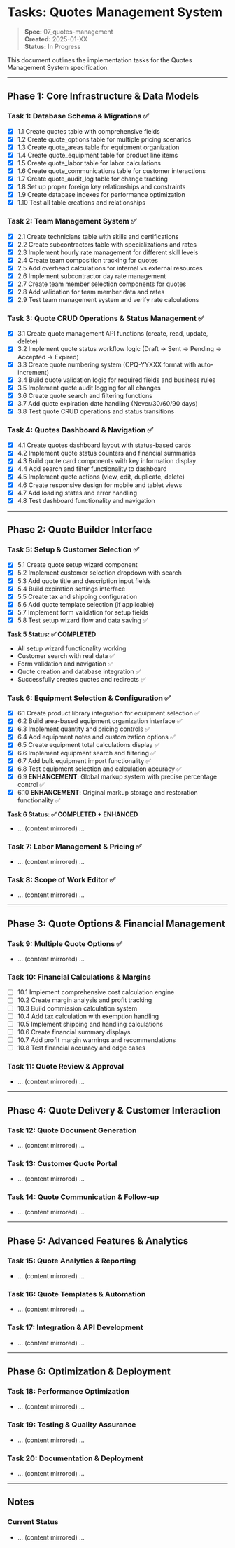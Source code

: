 # Tasks: Quotes Management System

> **Spec:** 07_quotes-management  
> **Created:** 2025-01-XX  
> **Status:** In Progress  

This document outlines the implementation tasks for the Quotes Management System specification.

---

## Phase 1: Core Infrastructure & Data Models

### Task 1: Database Schema & Migrations ✅
- [x] 1.1 Create quotes table with comprehensive fields
- [x] 1.2 Create quote_options table for multiple pricing scenarios
- [x] 1.3 Create quote_areas table for equipment organization
- [x] 1.4 Create quote_equipment table for product line items
- [x] 1.5 Create quote_labor table for labor calculations
- [x] 1.6 Create quote_communications table for customer interactions
- [x] 1.7 Create quote_audit_log table for change tracking
- [x] 1.8 Set up proper foreign key relationships and constraints
- [x] 1.9 Create database indexes for performance optimization
- [x] 1.10 Test all table creations and relationships

### Task 2: Team Management System ✅
- [x] 2.1 Create technicians table with skills and certifications
- [x] 2.2 Create subcontractors table with specializations and rates
- [x] 2.3 Implement hourly rate management for different skill levels
- [x] 2.4 Create team composition tracking for quotes
- [x] 2.5 Add overhead calculations for internal vs external resources
- [x] 2.6 Implement subcontractor day rate management
- [x] 2.7 Create team member selection components for quotes
- [x] 2.8 Add validation for team member data and rates
- [x] 2.9 Test team management system and verify rate calculations

### Task 3: Quote CRUD Operations & Status Management ✅
- [x] 3.1 Create quote management API functions (create, read, update, delete)
- [x] 3.2 Implement quote status workflow logic (Draft → Sent → Pending → Accepted → Expired)
- [x] 3.3 Create quote numbering system (CPQ-YYXXX format with auto-increment)
- [x] 3.4 Build quote validation logic for required fields and business rules
- [x] 3.5 Implement quote audit logging for all changes
- [x] 3.6 Create quote search and filtering functions
- [x] 3.7 Add quote expiration date handling (Never/30/60/90 days)
- [x] 3.8 Test quote CRUD operations and status transitions

### Task 4: Quotes Dashboard & Navigation ✅
- [x] 4.1 Create quotes dashboard layout with status-based cards
- [x] 4.2 Implement quote status counters and financial summaries
- [x] 4.3 Build quote card components with key information display
- [x] 4.4 Add search and filter functionality to dashboard
- [x] 4.5 Implement quote actions (view, edit, duplicate, delete)
- [x] 4.6 Create responsive design for mobile and tablet views
- [x] 4.7 Add loading states and error handling
- [x] 4.8 Test dashboard functionality and navigation

---

## Phase 2: Quote Builder Interface

### Task 5: Setup & Customer Selection ✅
- [x] 5.1 Create quote setup wizard component
- [x] 5.2 Implement customer selection dropdown with search
- [x] 5.3 Add quote title and description input fields
- [x] 5.4 Build expiration settings interface
- [x] 5.5 Create tax and shipping configuration
- [x] 5.6 Add quote template selection (if applicable)
- [x] 5.7 Implement form validation for setup fields
- [x] 5.8 Test setup wizard flow and data saving ✅

**Task 5 Status: ✅ COMPLETED**
- All setup wizard functionality working
- Customer search with real data ✅
- Form validation and navigation ✅  
- Quote creation and database integration ✅
- Successfully creates quotes and redirects ✅

### Task 6: Equipment Selection & Configuration ✅
- [x] 6.1 Create product library integration for equipment selection ✅
- [x] 6.2 Build area-based equipment organization interface ✅
- [x] 6.3 Implement quantity and pricing controls ✅
- [x] 6.4 Add equipment notes and customization options ✅
- [x] 6.5 Create equipment total calculations display ✅
- [x] 6.6 Implement equipment search and filtering ✅
- [x] 6.7 Add bulk equipment import functionality ✅
- [x] 6.8 Test equipment selection and calculation accuracy ✅
- [x] 6.9 **ENHANCEMENT**: Global markup system with precise percentage control ✅
- [x] 6.10 **ENHANCEMENT**: Original markup storage and restoration functionality ✅

**Task 6 Status: ✅ COMPLETED + ENHANCED**
- ... (content mirrored) ...

### Task 7: Labor Management & Pricing ✅
- ... (content mirrored) ...

### Task 8: Scope of Work Editor ✅
- ... (content mirrored) ...

---

## Phase 3: Quote Options & Financial Management

### Task 9: Multiple Quote Options ✅
- ... (content mirrored) ...

### Task 10: Financial Calculations & Margins
- [ ] 10.1 Implement comprehensive cost calculation engine
- [ ] 10.2 Create margin analysis and profit tracking
- [ ] 10.3 Build commission calculation system
- [ ] 10.4 Add tax calculation with exemption handling
- [ ] 10.5 Implement shipping and handling calculations
- [ ] 10.6 Create financial summary displays
- [ ] 10.7 Add profit margin warnings and recommendations
- [ ] 10.8 Test financial accuracy and edge cases

### Task 11: Quote Review & Approval
- ... (content mirrored) ...

---

## Phase 4: Quote Delivery & Customer Interaction

### Task 12: Quote Document Generation
- ... (content mirrored) ...

### Task 13: Customer Quote Portal
- ... (content mirrored) ...

### Task 14: Quote Communication & Follow-up
- ... (content mirrored) ...

---

## Phase 5: Advanced Features & Analytics

### Task 15: Quote Analytics & Reporting
- ... (content mirrored) ...

### Task 16: Quote Templates & Automation
- ... (content mirrored) ...

### Task 17: Integration & API Development
- ... (content mirrored) ...

---

## Phase 6: Optimization & Deployment

### Task 18: Performance Optimization
- ... (content mirrored) ...

### Task 19: Testing & Quality Assurance
- ... (content mirrored) ...

### Task 20: Documentation & Deployment
- ... (content mirrored) ...

---

## Notes

### Current Status
- ... (content mirrored) ...